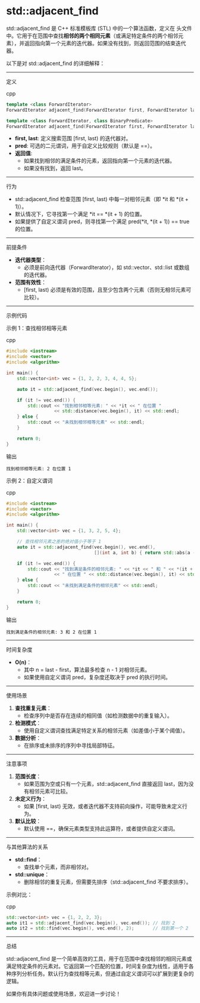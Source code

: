 # std::adjacent_find

std::adjacent_find 是 C++ 标准模板库 (STL) 中的一个算法函数，定义在 <algorithm> 头文件中。它用于在范围中查找**相邻的两个相同元素**（或满足特定条件的两个相邻元素），并返回指向第一个元素的迭代器。如果没有找到，则返回范围的结束迭代器。

以下是对 std::adjacent_find 的详细解释：

------

定义

cpp

```cpp
template <class ForwardIterator>
ForwardIterator adjacent_find(ForwardIterator first, ForwardIterator last);

template <class ForwardIterator, class BinaryPredicate>
ForwardIterator adjacent_find(ForwardIterator first, ForwardIterator last, BinaryPredicate pred);
```

- **first, last**: 定义搜索范围 [first, last) 的迭代器对。
- **pred**: 可选的二元谓词，用于自定义比较规则（默认是 ==）。
- **返回值**: 
  - 如果找到相邻的满足条件的元素，返回指向第一个元素的迭代器。
  - 如果没有找到，返回 last。

------

行为

- std::adjacent_find 检查范围 [first, last) 中每一对相邻元素（即 *it 和 *(it + 1)）。
- 默认情况下，它寻找第一个满足 *it == *(it + 1) 的位置。
- 如果提供了自定义谓词 pred，则寻找第一个满足 pred(*it, *(it + 1)) == true 的位置。

------

前提条件

- **迭代器类型**：
  - 必须是前向迭代器（ForwardIterator），如 std::vector、std::list 或数组的迭代器。
- **范围有效性**：
  - [first, last) 必须是有效的范围，且至少包含两个元素（否则无相邻元素可比较）。

------

示例代码

示例 1：查找相邻相等元素

cpp

```cpp
#include <iostream>
#include <vector>
#include <algorithm>

int main() {
    std::vector<int> vec = {1, 2, 2, 3, 4, 4, 5};

    auto it = std::adjacent_find(vec.begin(), vec.end());

    if (it != vec.end()) {
        std::cout << "找到相邻相等元素: " << *it << " 在位置 " 
                  << std::distance(vec.begin(), it) << std::endl;
    } else {
        std::cout << "未找到相邻相等元素" << std::endl;
    }

    return 0;
}
```

输出

```text
找到相邻相等元素: 2 在位置 1
```

示例 2：自定义谓词

cpp

```cpp
#include <iostream>
#include <vector>
#include <algorithm>

int main() {
    std::vector<int> vec = {1, 3, 2, 5, 4};

    // 查找相邻元素之差的绝对值小于等于 1
    auto it = std::adjacent_find(vec.begin(), vec.end(), 
                                 [](int a, int b) { return std::abs(a - b) <= 1; });

    if (it != vec.end()) {
        std::cout << "找到满足条件的相邻元素: " << *it << " 和 " << *(it + 1) 
                  << " 在位置 " << std::distance(vec.begin(), it) << std::endl;
    } else {
        std::cout << "未找到满足条件的相邻元素" << std::endl;
    }

    return 0;
}
```

输出

```text
找到满足条件的相邻元素: 3 和 2 在位置 1
```

------

时间复杂度

- **O(n)**：
  - 其中 n = last - first，算法最多检查 n - 1 对相邻元素。
  - 如果使用自定义谓词 pred，复杂度还取决于 pred 的执行时间。

------

使用场景

1. **查找重复元素**：
   - 检查序列中是否存在连续的相同值（如检测数据中的重复输入）。
2. **检测模式**：
   - 使用自定义谓词查找满足特定关系的相邻元素（如差值小于某个阈值）。
3. **数据分析**：
   - 在排序或未排序的序列中寻找局部特征。

------

注意事项

1. **范围长度**：
   - 如果范围为空或只有一个元素，std::adjacent_find 直接返回 last，因为没有相邻元素可比较。
2. **未定义行为**：
   - 如果 [first, last) 无效，或者迭代器不支持前向操作，可能导致未定义行为。
3. **默认比较**：
   - 默认使用 ==，确保元素类型支持此运算符，或者提供自定义谓词。

------

与其他算法的关系

- **std::find**：
  - 查找单个元素，而非相邻对。
- **std::unique**：
  - 删除相邻的重复元素，但需要先排序（std::adjacent_find 不要求排序）。

示例对比：

cpp

```cpp
std::vector<int> vec = {1, 2, 2, 3};
auto it1 = std::adjacent_find(vec.begin(), vec.end()); // 找到 2
auto it2 = std::find(vec.begin(), vec.end(), 2);       // 找到第一个 2
```

------

总结

std::adjacent_find 是一个简单高效的工具，用于在范围中查找相邻的相同元素或满足特定条件的元素对。它返回第一个匹配的位置，时间复杂度为线性，适用于各种序列分析任务。默认行为查找相等元素，但通过自定义谓词可以扩展到更复杂的逻辑。

如果你有具体问题或使用场景，欢迎进一步讨论！